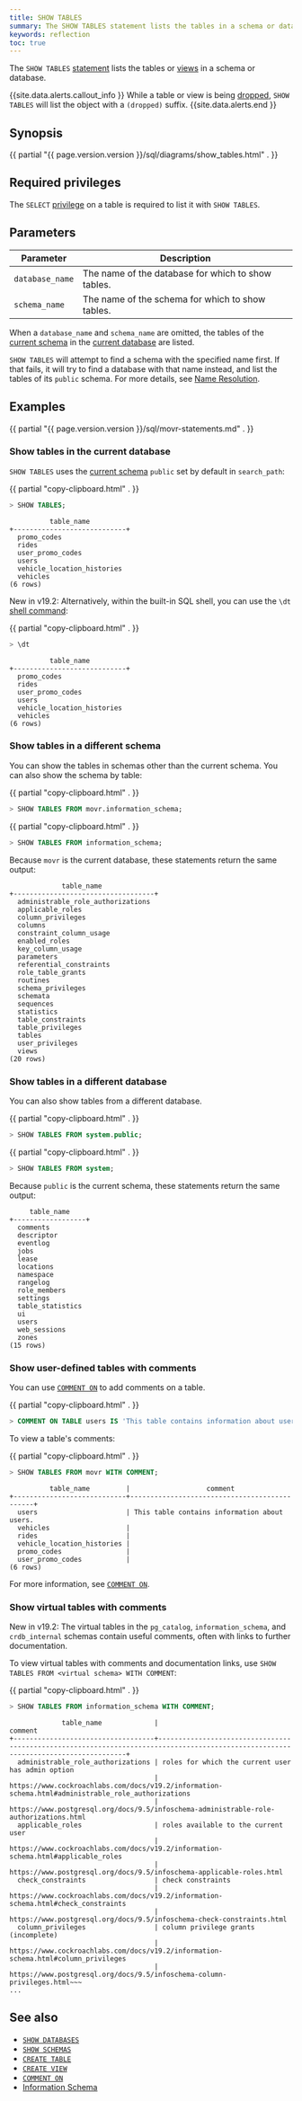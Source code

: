 ```yaml
---
title: SHOW TABLES
summary: The SHOW TABLES statement lists the tables in a schema or database.
keywords: reflection
toc: true
---
```


The `SHOW TABLES` [statement](sql-statements.html) lists the tables or [views](views.html) in a schema or database.

{{site.data.alerts.callout_info }}
While a table or view is being [dropped](drop-table.html), `SHOW TABLES` will list the object with a `(dropped)` suffix.
{{site.data.alerts.end }}

## Synopsis

<div>
{{ partial "{{ page.version.version }}/sql/diagrams/show_tables.html" . }}
</div>

## Required privileges

The `SELECT` [privilege](authorization.html#assign-privileges) on a table is required to list it with `SHOW TABLES`.

## Parameters

Parameter | Description
----------|------------
`database_name` | The name of the database for which to show tables.
`schema_name` | The name of the schema for which to show tables.

When a `database_name` and `schema_name` are omitted, the tables of the [current schema](sql-name-resolution.html#current-schema) in the [current database](sql-name-resolution.html#current-database) are listed.

`SHOW TABLES` will attempt to find a schema with the specified name first. If that fails, it will try to find a database with that name instead, and list the tables of its `public` schema. For more details, see [Name Resolution](sql-name-resolution.html).

## Examples

{{ partial "{{ page.version.version }}/sql/movr-statements.md" . }}

### Show tables in the current database

`SHOW TABLES` uses the [current schema](sql-name-resolution.html#current-schema) `public` set by default in `search_path`:

{{ partial "copy-clipboard.html" . }}
~~~ sql
> SHOW TABLES;
~~~

~~~
          table_name
+----------------------------+
  promo_codes
  rides
  user_promo_codes
  users
  vehicle_location_histories
  vehicles
(6 rows)
~~~

<span class="version-tag">New in v19.2:</span> Alternatively, within the built-in SQL shell, you can use the `\dt` [shell command](cockroach-sql.html#commands):

{{ partial "copy-clipboard.html" . }}
~~~ sql
> \dt
~~~

~~~
          table_name
+----------------------------+
  promo_codes
  rides
  user_promo_codes
  users
  vehicle_location_histories
  vehicles
(6 rows)
~~~

### Show tables in a different schema

You can show the tables in schemas other than the current schema. You can also show the schema by table:

{{ partial "copy-clipboard.html" . }}
~~~ sql
> SHOW TABLES FROM movr.information_schema;
~~~

{{ partial "copy-clipboard.html" . }}
~~~ sql
> SHOW TABLES FROM information_schema;
~~~

Because `movr` is the current database, these statements return the same output:

~~~
             table_name
+-----------------------------------+
  administrable_role_authorizations
  applicable_roles
  column_privileges
  columns
  constraint_column_usage
  enabled_roles
  key_column_usage
  parameters
  referential_constraints
  role_table_grants
  routines
  schema_privileges
  schemata
  sequences
  statistics
  table_constraints
  table_privileges
  tables
  user_privileges
  views
(20 rows)
~~~


### Show tables in a different database

You can also show tables from a different database.

{{ partial "copy-clipboard.html" . }}
~~~ sql
> SHOW TABLES FROM system.public;
~~~

{{ partial "copy-clipboard.html" . }}
~~~ sql
> SHOW TABLES FROM system;
~~~

Because `public` is the current schema, these statements return the same output:

~~~
     table_name
+------------------+
  comments
  descriptor
  eventlog
  jobs
  lease
  locations
  namespace
  rangelog
  role_members
  settings
  table_statistics
  ui
  users
  web_sessions
  zones
(15 rows)
~~~

### Show user-defined tables with comments

You can use [`COMMENT ON`](comment-on.html) to add comments on a table.

{{ partial "copy-clipboard.html" . }}
~~~ sql
> COMMENT ON TABLE users IS 'This table contains information about users.';
~~~

To view a table's comments:

{{ partial "copy-clipboard.html" . }}
~~~ sql
> SHOW TABLES FROM movr WITH COMMENT;
~~~

~~~
          table_name         |                   comment
+----------------------------+----------------------------------------------+
  users                      | This table contains information about users.
  vehicles                   |
  rides                      |
  vehicle_location_histories |
  promo_codes                |
  user_promo_codes           |
(6 rows)
~~~

For more information, see [`COMMENT ON`](comment-on.html).

### Show virtual tables with comments

<span class="version-tag">New in v19.2:</span> The virtual tables in the `pg_catalog`, `information_schema`, and `crdb_internal` schemas contain useful comments, often with links to further documentation.

To view virtual tables with comments and documentation links, use `SHOW TABLES FROM <virtual schema> WITH COMMENT`:

{{ partial "copy-clipboard.html" . }}
~~~ sql
> SHOW TABLES FROM information_schema WITH COMMENT;
~~~

~~~
             table_name             |                                                              comment
+-----------------------------------+------------------------------------------------------------------------------------------------------------------------------------+
  administrable_role_authorizations | roles for which the current user has admin option
                                    | https://www.cockroachlabs.com/docs/v19.2/information-schema.html#administrable_role_authorizations
                                    | https://www.postgresql.org/docs/9.5/infoschema-administrable-role-authorizations.html
  applicable_roles                  | roles available to the current user
                                    | https://www.cockroachlabs.com/docs/v19.2/information-schema.html#applicable_roles
                                    | https://www.postgresql.org/docs/9.5/infoschema-applicable-roles.html
  check_constraints                 | check constraints
                                    | https://www.cockroachlabs.com/docs/v19.2/information-schema.html#check_constraints
                                    | https://www.postgresql.org/docs/9.5/infoschema-check-constraints.html
  column_privileges                 | column privilege grants (incomplete)
                                    | https://www.cockroachlabs.com/docs/v19.2/information-schema.html#column_privileges
                                    | https://www.postgresql.org/docs/9.5/infoschema-column-privileges.html~~~
...
~~~

## See also

- [`SHOW DATABASES`](show-databases.html)
- [`SHOW SCHEMAS`](show-schemas.html)
- [`CREATE TABLE`](create-table.html)
- [`CREATE VIEW`](create-view.html)
- [`COMMENT ON`](comment-on.html)
- [Information Schema](information-schema.html)
